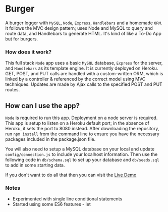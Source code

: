 # Burger
A burger logger with `MySQL`, `Node`, `Express`, `Handlebars` and a homemade `ORM`. It follows the MVC design pattern; uses Node and MySQL to query and route data, and Handlebars to generate HTML. It's kind of like a To-Do App but for burgers.

### How does it work?
This full stack `Node` app uses a basic `MySQL` database, `Express` for the server, and `Handlebars` as its template engine. It is currently deployed on Heroku. GET, POST, and PUT calls are handled with a custom-written ORM, which is linked by a controller & referenced by the correct model using MVC techniques. Updates are made by Ajax calls to the specified POST and PUT routes.

## How can I use the app?
`Node` is required to run this app. Deployment on a node server is required. This app is setup to listen on a Heroku default port; in the absence of Heroku, it sets the port to 8080 instead. After downloading the repository, run `npm install` from the command line to ensure you have the necessary packages included in the package.json file.

You will also need to setup a MySQL database on your local and update `config/connection.js` to include your localhost information. Then use the following code in `db/schema.sql` to set up your database and `db/seeds.sql` to add in some starting data. 

If you don't want to do all that then you can visit the [Live Demo]()


### Notes
* Experimented with single line conditional statements
* Started using some ES6 features - let
